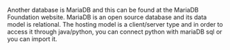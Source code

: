 Another database is MariaDB and this can be found at the MariaDB Foundation website. 
MariaDB is an open source database and its data model is relational. 
The hosting model is a client/server type and in order to access it through java/python, you can connect python with mariaDB sql or you can import it.
